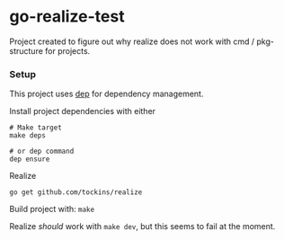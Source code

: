 # go-realize-test

Project created to figure out why realize does not work with cmd / pkg-structure for projects.


### Setup
This project uses [dep](https://github.com/golang/dep#setup) for dependency management.

Install project dependencies with either
```
# Make target
make deps

# or dep command
dep ensure
```

Realize
```
go get github.com/tockins/realize
```

Build project with: `make`

Realize _should_ work with `make dev`, but this seems to fail at the moment.

